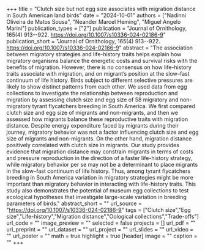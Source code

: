+++
title = "Clutch size but not egg size associates with migration distance in South American land birds"
date = "2024-10-01"
authors = ["Nadinni Oliveira de Matos Sousa", "Neander Marcel Heming", "Miguel Angelo Marini"]
publication_types = ["2"]
publication = "Journal of Ornithology, 165(4) 913--922. https://doi.org/10.1007/s10336-024-02186-9"
publication_short = "Journal of Ornithology, 165(4) 913--922. https://doi.org/10.1007/s10336-024-02186-9"
abstract = "The association between migratory strategies and life-history traits helps explain how migratory organisms balance the energetic costs and survival risks with the benefits of migration. However, there is no consensus on how life-history traits associate with migration, and on migrant’s position at the slow–fast continuum of life history. Birds subject to different selective pressures are likely to show distinct patterns from each other. We used data from egg collections to investigate the relationship between reproduction and migration by assessing clutch size and egg size of 58 migratory and non-migratory tyrant flycatchers breeding in South America. We first compared clutch size and egg size of migrants and non-migrants, and then we assessed how migrants balance these reproductive traits with migration distance. Despite energy expenditure faced by migrants during their journey, migratory behavior was not a factor influencing clutch size and egg size of migrants and non-migrants. On the other hand, migration distance positively correlated with clutch size in migrants. Our study provides evidence that migration distance may constrain migrants in terms of costs and pressure reproduction in the direction of a faster life-history strategy, while migratory behavior per se may not be a determinant to place migrants in the slow–fast continuum of life history. Thus, among tyrant flycatchers breeding in South America variation in migratory strategies might be more important than migratory behavior in interacting with life-history traits. This study also demonstrates the potential of museum egg collections to test ecological hypotheses that investigate large-scale variation in breeding parameters of birds."
abstract_short = ""
url_source = "https://doi.org/10.1007/s10336-024-02186-9"
tags = ["Clutch size","Egg size","Life-history","Migration distance","Oological collections","Trade-offs"]
url_code = ""
image_preview = ""
selected = false
projects = []
url_pdf = ""
url_preprint = ""
url_dataset = ""
url_project = ""
url_slides = ""
url_video = ""
url_poster = ""
math = true
highlight = true
[header]
image = ""
caption = ""
+++
